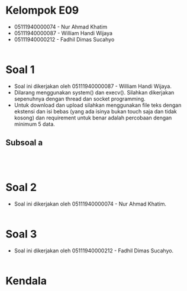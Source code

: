 # Kelompok E09
* 05111940000074 - Nur Ahmad Khatim
* 05111940000087 - William Handi Wijaya
* 05111940000212 - Fadhil Dimas Sucahyo
<br><br>

# Soal 1
* Soal ini dikerjakan oleh 05111940000087 - William Handi Wijaya.
* Dilarang menggunakan system() dan execv(). Silahkan dikerjakan sepenuhnya dengan thread dan socket programming. 
* Untuk download dan upload silahkan menggunakan file teks dengan ekstensi dan isi bebas (yang ada isinya bukan touch saja dan tidak kosong) dan requirement untuk benar adalah percobaan dengan minimum 5 data.

## Subsoal a
<br><br>

# Soal 2
* Soal ini dikerjakan oleh 05111940000074 - Nur Ahmad Khatim.
<br><br>

# Soal 3
* Soal ini dikerjakan oleh 05111940000212 - Fadhil Dimas Sucahyo.
<br><br>

# Kendala